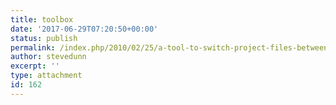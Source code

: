 ```yaml
---
title: toolbox
date: '2017-06-29T07:20:50+00:00'
status: publish
permalink: /index.php/2010/02/25/a-tool-to-switch-project-files-between-using-visual-studio-2008-and-2010/toolbox
author: stevedunn
excerpt: ''
type: attachment
id: 162
---
```

<!DOCTYPE html PUBLIC "-//W3C//DTD HTML 4.0 Transitional//EN" "http://www.w3.org/TR/REC-html40/loose.dtd">
<?xml encoding="UTF-8">
